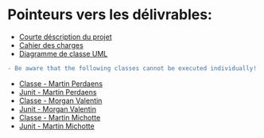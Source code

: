 # Pointeurs vers les délivrables:

* [Courte déscription du projet](https://github.com/EphecLLN/projet-java-2019-projetjava5/blob/master/doc/1_1_descriptionProjet.pdf)
* [Cahier des charges](https://github.com/EphecLLN/projet-java-2019-projetjava5/wiki/1.-Cahier-des-charges)
* [Diagramme de classe UML](https://github.com/EphecLLN/projet-java-2019-projetjava5/wiki/2.-UML-Class-Diagram)
  
```diff
- Be aware that the following classes cannot be executed individually! 
```
* [Classe - Martin Perdaens](https://github.com/EphecLLN/projet-java-2019-projetjava5/blob/master/Code/Server/src/model/Unit.java)
* [Junit - Martin Perdaens](https://github.com/EphecLLN/projet-java-2019-projetjava5/blob/master/Code/Server/src/junit_tests/UnitTest.java)
* [Classe - Morgan Valentin](https://github.com/EphecLLN/projet-java-2019-projetjava5/blob/master/Code/Server/src/model/enemyGrid.java)
* [Junit - Morgan Valentin](https://github.com/EphecLLN/projet-java-2019-projetjava5/blob/master/Code/Server/src/junit_tests/enemyGridTest.java)
* [Classe - Martin Michotte](https://github.com/EphecLLN/projet-java-2019-projetjava5/blob/master/Code/Server/src/model/myGrid.java)
* [Junit - Martin Michotte](https://github.com/EphecLLN/projet-java-2019-projetjava5/blob/master/Code/Server/src/junit_tests/myGridTest.java)


